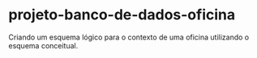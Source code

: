 # projeto-banco-de-dados-oficina
Criando um esquema lógico para o contexto de uma oficina utilizando o esquema conceitual.
